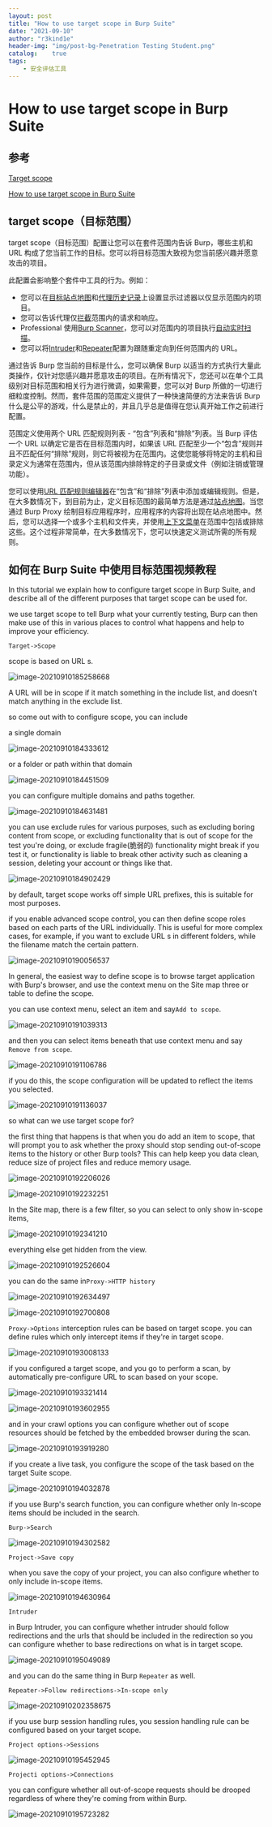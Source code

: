 ```yaml
---
layout: post
title: "How to use target scope in Burp Suite"
date: "2021-09-10"
author: "r3kind1e"
header-img: "img/post-bg-Penetration Testing Student.png"
catalog:    true
tags: 
    - 安全评估工具
---
```


# How to use target scope in Burp Suite



## 参考

[Target scope](https://portswigger.net/burp/documentation/desktop/tools/target/scope)

[How to use target scope in Burp Suite](https://www.youtube.com/watch?v=0mTg2BsYVmg&t=339s)



## target scope（目标范围）

target scope（目标范围）配置让您可以在套件范围内告诉 Burp，哪些主机和 URL 构成了您当前工作的目标。您可以将目标范围大致视为您当前感兴趣并愿意攻击的项目。

此配置会影响整个套件中工具的行为。例如：

- 您可以在[目标站点地图](https://portswigger.net/burp/documentation/desktop/tools/target/site-map#site-map-display-filter)和[代理历史记录](https://portswigger.net/burp/documentation/desktop/tools/proxy/history#proxy-history-display-filter)上设置显示过滤器以仅显示范围内的项目。
- 您可以告诉代理仅[拦截](https://portswigger.net/burp/documentation/desktop/tools/proxy/options#intercepting-http-requests-and-responses)范围内的请求和响应。
- Professional 使用[Burp Scanner](https://portswigger.net/burp/vulnerability-scanner)，您可以对范围内的项目执行[自动实时扫描](https://portswigger.net/burp/documentation/desktop/scanning/live-scans)。
- 您可以将[Intruder](https://portswigger.net/burp/documentation/desktop/tools/intruder/options#handling-redirections-during-attacks)和[Repeater](https://portswigger.net/burp/documentation/desktop/tools/repeater/options)配置为跟随重定向到任何范围内的 URL。

通过告诉 Burp 您当前的目标是什么，您可以确保 Burp 以适当的方式执行大量此类操作，仅针对您感兴趣并愿意攻击的项目。在所有情况下，您还可以在单个工具级别对目标范围和相关行为进行微调，如果需要，您可以对 Burp 所做的一切进行细粒度控制。然而，套件范围的范围定义提供了一种快速简便的方法来告诉 Burp 什么是公平的游戏，什么是禁止的，并且几乎总是值得在您认真开始工作之前进行配置。

范围定义使用两个 URL 匹配规则列表 - “包含”列表和“排除”列表。当 Burp 评估一个 URL 以确定它是否在目标范围内时，如果该 URL 匹配至少一个“包含”规则并且不匹配任何“排除”规则，则它将被视为在范围内。这使您能够将特定的主机和目录定义为通常在范围内，但从该范围内排除特定的子目录或文件（例如注销或管理功能）。

您可以使用[URL 匹配规则编辑器](https://portswigger.net/burp/documentation/desktop/functions/url-matching)在“包含”和“排除”列表中添加或编辑规则。但是，在大多数情况下，到目前为止，定义目标范围的最简单方法是通过[站点地图](https://portswigger.net/burp/documentation/desktop/tools/target/site-map)。当您通过 Burp Proxy 绘制目标应用程序时，应用程序的内容将出现在站点地图中。然后，您可以选择一个或多个主机和文件夹，并使用[上下文菜单](https://portswigger.net/burp/documentation/desktop/tools/target/site-map#site-map-testing-workflow)在范围中包括或排除这些。这个过程非常简单，在大多数情况下，您可以快速定义测试所需的所有规则。



## 如何在 Burp Suite 中使用目标范围视频教程

In this tutorial we explain how to configure target scope in Burp Suite, and describe all of the different purposes that target scope can be used for.

we use target scope to tell Burp what your currently testing, Burp can then make use of this in various places to control what happens and help to improve your efficiency.



`Target->Scope`

scope is based on URL s.

![image-20210910185258668](/img/in-post/ine/image-20210910185258668.png)

A URL will be in scope if it match something in the include list, and doesn't match anything in the exclude list.

so come out with to configure scope, you can include

a single domain

![image-20210910184333612](/img/in-post/ine/image-20210910184333612.png)

or a folder or path within that domain

![image-20210910184451509](/img/in-post/ine/image-20210910184451509.png)

you can configure multiple domains and paths together.

![image-20210910184631481](/img/in-post/ine/image-20210910184631481.png)

you can use exclude rules for various purposes, such as excluding boring content from scope,  or excluding functionality that is out of scope for the test you're doing, or exclude  fragile(脆弱的) functionality might break if you test it, or functionality is liable to break other activity such as cleaning a session, deleting your account or things like that.

![image-20210910184902429](/img/in-post/ine/image-20210910184902429.png)

by default, target scope works off simple URL prefixes, this is suitable for most purposes.

if you enable advanced scope control, you can then define scope roles based on each parts of the URL individually. This is useful for more complex cases, for example, if you want to exclude URL s in different folders, while the filename match the certain pattern.

![image-20210910190056537](/img/in-post/ine/image-20210910190056537.png)

In general, the easiest way to define scope is to browse target application with Burp's browser, and use the context menu on the Site map three or table to define the scope.

you can use context menu, select an item and say`Add to scope`.

![image-20210910191039313](/img/in-post/ine/image-20210910191039313.png)

and then you can select items beneath that use context menu and say `Remove from scope`.

![image-20210910191106786](/img/in-post/ine/image-20210910191106786.png)

if you do this, the scope configuration will be updated to reflect the items you selected.

![image-20210910191136037](/img/in-post/ine/image-20210910191136037.png)

so what can we use target scope for?

the first thing that happens is that when you do add an item to scope, that will prompt you to ask whether the proxy should stop sending out-of-scope items to the history or other Burp tools? This can help keep you data clean, reduce size of project files and reduce memory usage.

![image-20210910192206026](/img/in-post/ine/image-20210910192206026.png)

![image-20210910192232251](/img/in-post/ine/image-20210910192232251.png)

In the Site map, there is a few filter, so you can select to only show in-scope items, 

![image-20210910192341210](/img/in-post/ine/image-20210910192341210.png)

everything else get hidden from the view.

![image-20210910192526604](/img/in-post/ine/image-20210910192526604.png)

you can do the same in`Proxy->HTTP history`

![image-20210910192634497](/img/in-post/ine/image-20210910192634497.png)

![image-20210910192700808](/img/in-post/ine/image-20210910192700808.png)

 `Proxy->Options` interception rules can be based on target scope. you can define rules which only intercept items if they're in target scope.

![image-20210910193008133](/img/in-post/ine/image-20210910193008133.png)

if you configured a target scope, and you go to perform a scan,  by automatically pre-configure URL to scan based on your scope.

![image-20210910193321414](/img/in-post/ine/image-20210910193321414.png)

![image-20210910193602955](/img/in-post/ine/image-20210910193602955.png)

and in your crawl options you can configure whether out of scope resources should be fetched by the embedded browser during the scan.

![image-20210910193919280](/img/in-post/ine/image-20210910193919280.png)

if you create a live task, you configure the scope of the task based on the target Suite scope.

![image-20210910194032878](/img/in-post/ine/image-20210910194032878.png)

if you use Burp's search function, you can configure whether only In-scope items should be included in the search.

 `Burp->Search`

![image-20210910194302582](/img/in-post/ine/image-20210910194302582.png)

`Project->Save copy`

when you save the copy of your project, you can also configure whether to only include in-scope items.

![image-20210910194630964](/img/in-post/ine/image-20210910194630964.png)

`Intruder`

in Burp Intruder, you can configure whether intruder should follow redirections and the urls that should be included in the redirection so you can configure whether to base redirections on what is in target scope.

![image-20210910195049089](/img/in-post/ine/image-20210910195049089.png)

and you can do the same thing in Burp `Repeater` as well.

`Repeater->Follow redirections->In-scope only`

![image-20210910202358675](/img/in-post/ine/image-20210910202358675.png)

if you use burp session handling rules, you session handling rule can be configured based on your target scope.

`Project options->Sessions`

![image-20210910195452945](/img/in-post/ine/image-20210910195452945.png)

`Projecti options->Connections`

you can configure whether all out-of-scope requests should be drooped regardless of where they're coming from within Burp.

![image-20210910195723282](/img/in-post/ine/image-20210910195723282.png)